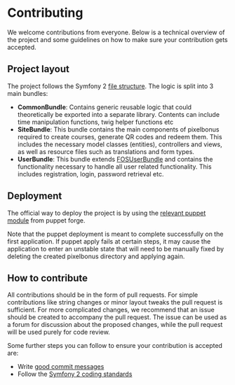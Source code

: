 # Contributing

We welcome contributions from everyone. Below is a technical overview of the project and some guidelines on how to make sure your contribution gets accepted.

## Project layout
The project follows the Symfony 2 [file structure](http://symfony.com/doc/current/quick_tour/the_architecture.html). The logic is split into 3 main bundles:
* **CommonBundle**: Contains generic reusable logic that could theoretically be exported into a separate library. Contents can include time manipulation functions, twig helper functions etc
* **SiteBundle**: This bundle contains the main components of pixelbonus required to create courses, generate QR codes and redeem them. This includes the necessary model classes (entities), controllers and views, as well as resource files such as translations and form types.
* **UserBundle**: This bundle extends [FOSUserBundle](https://github.com/FriendsOfSymfony/FOSUserBundle) and contains the functionality necessary to handle all user related functionality. This includes registration, login, password retrieval etc.

## Deployment
The official way to deploy the project is by using the [relevant puppet module](https://forge.puppetlabs.com/dnna/pixelbonus) from puppet forge.

Note that the puppet deployment is meant to complete successfully on the first application. If puppet apply fails at certain steps, it may cause the application to enter an unstable state that will need to be manually fixed by deleting the created pixelbonus directory and applying again.

## How to contribute
All contributions should be in the form of pull requests. For simple contributions like string changes or minor layout tweaks the pull request is sufficient.
For more complicated changes, we recommend that an issue should be created to accompany the pull request. The issue can be used as a forum for discussion about the proposed changes, while the pull request will be used purely for code review.

Some further steps you can follow to ensure your contribution is accepted are:
* Write [good commit messages](http://tbaggery.com/2008/04/19/a-note-about-git-commit-messages.html)
* Follow the [Symfony 2 coding standards](http://symfony.com/doc/current/contributing/code/standards.html)

